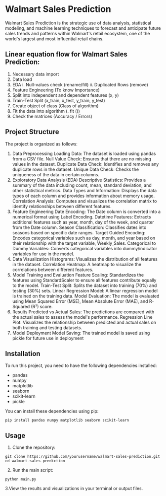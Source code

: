 # Walmart Sales Prediction

Walmart Sales Prediction is the strategic use of data analysis, statistical modeling, and machine learning techniques to forecast and anticipate future sales trends and patterns within Walmart's retail ecosystem, one of the world's largest and most influential retail chains.


## Linear equation flow for Walmart Sales Prediction:

1. Necessary data import
2. Data load
3. EDA
	i. Null-values check (rename/fill)
	ii. Duplicated Rows (remove)
4. Feature Engineering (To know Importance)	
5. Split into independent and dependent features (x, y)
6. Train-Test Split (x_train, x_test, y_train, y_test)
7. Create object of class (Class of algorithm)
8. Fit the data into algorithm (. fit ())
9. Check the matrices (Accuracy / Errors)

## Project Structure

The project is organized as follows:

1. Data Preprocessing
Loading Data: The dataset is loaded using pandas from a CSV file.
Null Value Check: Ensures that there are no missing values in the dataset.
Duplicate Data Check: Identifies and removes any duplicate rows in the dataset.
Unique Data Check: Checks the uniqueness of the data in certain columns.
2. Exploratory Data Analysis (EDA)
Descriptive Statistics: Provides a summary of the data including count, mean, standard deviation, and other statistical metrics.
Data Types and Information: Displays the data types of each column and provides information about memory usage.
Correlation Analysis: Computes and visualizes the correlation matrix to identify relationships between different features.
3. Feature Engineering
Date Encoding: The Date column is converted into a numerical format using Label Encoding.
Datetime Features: Extracts additional features such as year, month, day of the week, and quarter from the Date column.
Season Classification: Classifies dates into seasons based on specific date ranges.
Target Guided Encoding: Encodes categorical variables such as day, month, and year based on their relationship with the target variable, Weekly_Sales.
Categorical to Dummy Variables: Converts categorical variables into dummy/indicator variables for use in the model.
4. Data Visualization
Histograms: Visualizes the distribution of all features in the dataset.
Correlation Heatmap: A heatmap to visualize the correlations between different features.
5. Model Training and Evaluation
Feature Scaling: Standardizes the features using StandardScaler to ensure all features contribute equally to the model.
Train-Test Split: Splits the dataset into training (70%) and testing (30%) sets.
Linear Regression Model: A linear regression model is trained on the training data.
Model Evaluation: The model is evaluated using Mean Squared Error (MSE), Mean Absolute Error (MAE), and R-Squared (R²) score.
6. Results
Predicted vs Actual Sales: The predictions are compared with the actual sales to assess the model's performance.
Regression Line Plot: Visualizes the relationship between predicted and actual sales on both training and testing datasets.
7. Model Deployment
Model Saving: The trained model is saved using pickle for future use in deployment

## Installation
To run this project, you need to have the following dependencies installed:

- pandas
- numpy
- matplotlib
- seaborn
- scikit-learn
- pickle
  
You can install these dependencies using pip:
```
pip install pandas numpy matplotlib seaborn scikit-learn
```

## Usage
1. Clone the repository:
```
git clone https://github.com/yourusername/walmart-sales-prediction.git
cd walmart-sales-prediction
```

2. Run the main script:
```
python main.py
```

3.View the results and visualizations in your terminal or output files.
